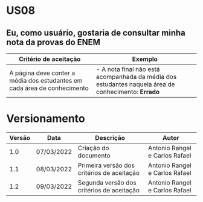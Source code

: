 # US08

## Eu, como usuário, gostaria de consultar minha nota da provas do ENEM

| Critério de aceitação                                                    | Exemplo                                                                                              |
| ------------------------------------------------------------------------ | ---------------------------------------------------------------------------------------------------- |
| A página deve conter a média dos estudantes em cada área de conhecimento | - A nota final não está acompanhada da média dos estudantes naquela área de conhecimento: **Errado** |

# Versionamento

| Versão | Data       | Descrição                                  | Autor                          |
| ------ | ---------- | ------------------------------------------ | ------------------------------ |
| 1.0    | 07/03/2022 | Criação do documento                       | Antonio Rangel e Carlos Rafael |
| 1.1    | 08/03/2022 | Primeira versão dos critérios de aceitação | Antonio Rangel e Carlos Rafael |
| 1.2    | 09/03/2022 | Segunda versão dos critérios de aceitação  | Antonio Rangel e Carlos Rafael |
